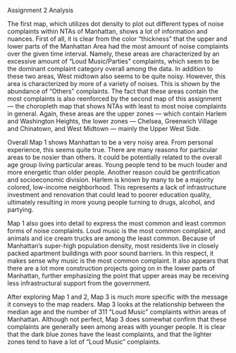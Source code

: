 Assignment 2 Analysis


  The first map, which utilizes dot density to plot out different types of noise complaints within NTAs of Manhattan, shows a lot of information and nuances. First of all, it is clear from the color “thickness” that the upper and lower parts of the Manhattan Area had the most amount of noise complaints over the given time interval. Namely, these areas are characterized by an excessive amount of “Loud Music/Parties” complaints, which seem to be the dominant complaint category overall among the data. In addition to these two areas, West midtown also seems to be quite noisy. However, this area is characterized by more of a variety of noises. This is shown by the abundance of “Others” complaints. The fact that these areas contain the most complaints is also reenforced by the second map of this assignment — the choropleth map that shows NTAs with least to most noise complaints in general. Again, these areas are the upper zones — which contain Harlem and Washington Heights, the lower zones — Chelsea, Greenwich Village and Chinatown, and West Midtown — mainly the Upper West Side.
  
   Overall Map 1 shows Manhattan to be a very noisy area. From personal experience, this seems quite true. There are many reasons for particular areas to be nosier than others. It could be potentially related to the overall age group living particular areas. Young people tend to be much louder and more energetic than older people. Another reason could be gentrification and socioeconomic division. Harlem is known by many to be a majority colored, low-income neighborhood. This represents a lack of infrastructure investment and renovation that could lead to poorer education quality, ultimately resulting in more young people turning to drugs, alcohol, and partying.
   
  Map 1 also goes into detail to express the most common and least common forms of noise complaints. Loud music is the most common complaint, and animals and ice cream trucks are among the least common. Because of Manhattan’s super-high population density, most residents live in closely packed apartment buildings with poor sound barriers. In this respect, it makes sense why music is the most common complaint. It also appears that there are a lot more construction projects going on in the lower parts of Manhattan, further emphasizing the point that upper areas may be receiving less infrastructural support from the government.
  
  After exploring Map 1 and 2, Map 3 is much more specific with the message it conveys to the map readers. Map 3 looks at the relationship between the median age and the number of 311 “Loud Music” complaints within areas of Manhattan. Although not perfect, Map 3 does somewhat confirm that these complaints are generally seen among areas with younger people. It is clear that the dark blue zones have the least complaints, and that the lighter zones tend to have a lot of “Loud Music” complaints.

